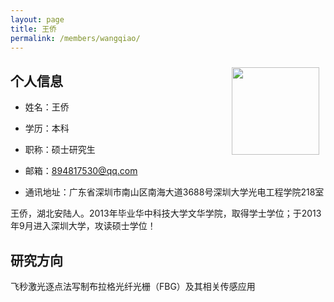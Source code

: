 ```yaml
---
layout: page
title: 王侨
permalink: /members/wangqiao/
---
```


<a href="{{ site.baseurl }}/members/wangqiao/">
<img src="{{ site.baseurl }}/images/wangqiao-200x271.jpg" style="width: 140px; float: right; margin: 10px" />
</a>

## 个人信息

+ 姓名：王侨

+ 学历：本科

+ 职称：硕士研究生

+ 邮箱：894817530@qq.com

+ 通讯地址：广东省深圳市南山区南海大道3688号深圳大学光电工程学院218室

王侨，湖北安陆人。2013年毕业华中科技大学文华学院，取得学士学位；于2013年9月进入深圳大学，攻读硕士学位！

## 研究方向
   
   飞秒激光逐点法写制布拉格光纤光栅（FBG）及其相关传感应用
